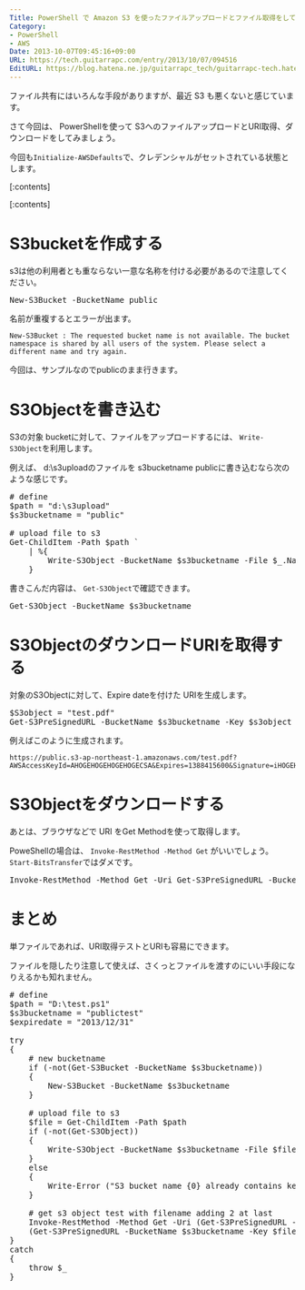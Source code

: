 ```yaml
---
Title: PowerShell で Amazon S3 を使ったファイルアップロードとファイル取得をしてみる
Category:
- PowerShell
- AWS
Date: 2013-10-07T09:45:16+09:00
URL: https://tech.guitarrapc.com/entry/2013/10/07/094516
EditURL: https://blog.hatena.ne.jp/guitarrapc_tech/guitarrapc-tech.hatenablog.com/atom/entry/11696248318758534074
---
```


ファイル共有にはいろんな手段がありますが、最近 S3 も悪くないと感じています。

さて今回は、 PowerShellを使って S3へのファイルアップロードとURI取得、ダウンロードをしてみましょう。

今回も```Initialize-AWSDefaults```で、クレデンシャルがセットされている状態とします。

[:contents]

[:contents]


# S3bucketを作成する

s3は他の利用者とも重ならない一意な名称を付ける必要があるので注意してください。

<pre class="brush: powershell;">
New-S3Bucket -BucketName public
</pre>

名前が重複するとエラーが出ます。

```
New-S3Bucket : The requested bucket name is not available. The bucket namespace is shared by all users of the system. Please select a different name and try again.
```

今回は、サンプルなのでpublicのまま行きます。

# S3Objectを書き込む

S3の対象 bucketに対して、ファイルをアップロードするには、 ```Write-S3Object```を利用します。

例えば、 d:\s3uploadのファイルを s3bucketname publicに書き込むなら次のような感じです。

<pre class="brush: powershell;">
# define
$path = "d:\s3upload"
$s3bucketname = "public"

# upload file to s3
Get-ChildItem -Path $path `
    | %{
        Write-S3Object -BucketName $s3bucketname -File $_.Name -Key $_.Name -CannedACLName PublicRead
    }
</pre>

書きこんだ内容は、 ```Get-S3Object```で確認できます。

<pre class="brush: powershell;">
Get-S3Object -BucketName $s3bucketname
</pre>

# S3ObjectのダウンロードURIを取得する

対象のS3Objectに対して、Expire dateを付けた URIを生成します。
<pre class="brush: powershell;">
$S3object = "test.pdf"
Get-S3PreSignedURL -BucketName $s3bucketname -Key $s3object -Expires "2013/12/31"
</pre>

例えばこのように生成されます。

```
https://public.s3-ap-northeast-1.amazonaws.com/test.pdf?AWSAccessKeyId=AHOGEHOGEHOGEHOGECSA&Expires=1388415600&Signature=iHOGEHOGEa9%HOGEvYiqWt6jhogeM%3D
```

# S3Objectをダウンロードする

あとは、ブラウザなどで URI をGet Methodを使って取得します。

PoweShellの場合は、 ```Invoke-RestMethod -Method Get``` がいいでしょう。 ```Start-BitsTransfer```ではダメです。
<pre class="brush: powershell;">
Invoke-RestMethod -Method Get -Uri Get-S3PreSignedURL -BucketName $s3bucketname -Key $s3object -Expires "2013/12/31" -OutFile d:\hoge.pdf
</pre>


# まとめ

単ファイルであれば、URI取得テストとURIも容易にできます。

ファイルを隠したり注意して使えば、さくっとファイルを渡すのにいい手段になりえるかも知れません。

<pre class="brush: powershell;">
# define
$path = "D:\test.ps1"
$s3bucketname = "publictest"
$expiredate = "2013/12/31"

try
{
    # new bucketname
    if (-not(Get-S3Bucket -BucketName $s3bucketname))
    {
        New-S3Bucket -BucketName $s3bucketname
    }

    # upload file to s3
    $file = Get-ChildItem -Path $path
    if (-not(Get-S3Object))
    {
        Write-S3Object -BucketName $s3bucketname -File $file.FullName -Key $file.Name -CannedACLName PublicRead
    }
    else
    {
        Write-Error ("S3 bucket name {0} already contains key name {1}, escape from overwrite. Please check file name to upload." -f $s3bucketname,$file.name)
    }

    # get s3 object test with filename adding 2 at last
    Invoke-RestMethod -Method Get -Uri (Get-S3PreSignedURL -BucketName $s3bucketname -Key $file.Name -Expires $expiredate) -OutFile ("d:\" + $file.BaseName + 2 + $file.Extension )
    (Get-S3PreSignedURL -BucketName $s3bucketname -Key $file.Name -Expires $expiredate)
}
catch
{
    throw $_
}
</pre>
